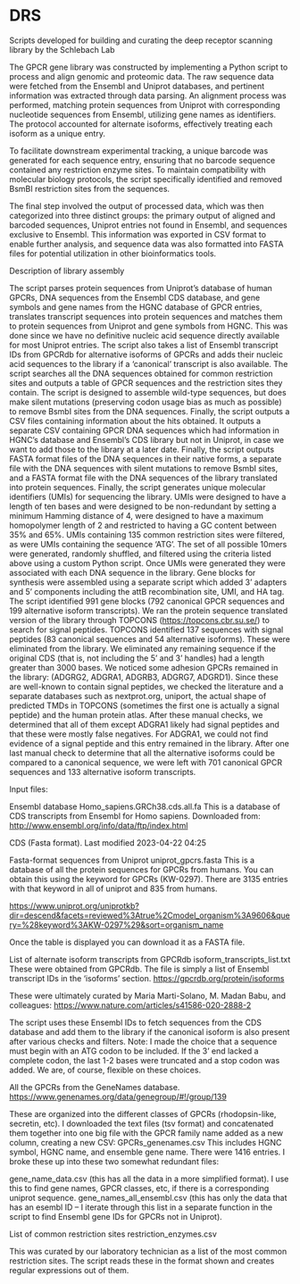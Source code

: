 # DRS
Scripts developed for building and curating the deep receptor scanning library by the Schlebach Lab

The GPCR gene library was constructed by implementing a Python script to process and align genomic and proteomic data. The raw sequence data were fetched from the Ensembl and Uniprot databases, and pertinent information was extracted through data parsing. An alignment process was performed, matching protein sequences from Uniprot with corresponding nucleotide sequences from Ensembl, utilizing gene names as identifiers. The protocol accounted for alternate isoforms, effectively treating each isoform as a unique entry.

To facilitate downstream experimental tracking, a unique barcode was generated for each sequence entry, ensuring that no barcode sequence contained any restriction enzyme sites. To maintain compatibility with molecular biology protocols, the script specifically identified and removed BsmBI restriction sites from the sequences.

The final step involved the output of processed data, which was then categorized into three distinct groups: the primary output of aligned and barcoded sequences, Uniprot entries not found in Ensembl, and sequences exclusive to Ensembl. This information was exported in CSV format to enable further analysis, and sequence data was also formatted into FASTA files for potential utilization in other bioinformatics tools.

Description of library assembly

The script parses protein sequences from Uniprot’s database of human GPCRs, DNA sequences from the Ensembl CDS database, and gene symbols and gene names from the HGNC database of GPCR entries, translates transcript sequences into protein sequences and matches them to protein sequences from Uniprot and gene symbols from HGNC. This was done since we have no definitive nucleic acid sequence directly available for most Uniprot entries. The script also takes a list of Ensembl transcript IDs from GPCRdb for alternative isoforms of GPCRs and adds their nucleic acid sequences to the library if a ‘canonical’ transcript is also available. The script searches all the DNA sequences obtained for common restriction sites and outputs a table of GPCR sequences and the restriction sites they contain. The script is designed to assemble wild-type sequences, but does make silent mutations (preserving codon usage bias as much as possible) to remove BsmbI sites from the DNA sequences. Finally, the script outputs a CSV files containing information about the hits obtained. It outputs a separate CSV containing GPCR DNA sequences which had information in HGNC’s database and Ensembl’s CDS library but not in Uniprot, in case we want to add those to the library at a later date. Finally, the script outputs FASTA format files of the DNA sequences in their native forms, a separate file with the DNA sequences with silent mutations to remove BsmbI sites, and a FASTA format file with the DNA sequences of the library translated into protein sequences. Finally, the script generates unique molecular identifiers (UMIs) for sequencing the library. UMIs were designed to have a length of ten bases and were designed to be non-redundant by setting a minimum Hamming distance of 4, were designed to have a maximum homopolymer length of 2 and restricted to having a GC content between 35% and 65%. UMIs containing 135 common restriction sites were filtered, as were UMIs containing the sequence ‘ATG’. The set of all possible 10mers were generated, randomly shuffled, and filtered using the criteria listed above using a custom Python script. Once UMIs were generated they were associated with each DNA sequence in the library. Gene blocks for synthesis were assembled using a separate script which added 3’ adapters and 5’ components including the attB recombination site, UMI, and HA tag. The script identified 991 gene blocks (792 canonical GPCR sequences and 199 alternative isoform transcripts). We ran the protein sequence translated version of the library through TOPCONS (https://topcons.cbr.su.se/) to search for signal peptides. TOPCONS identified 137 sequences with signal peptides (83 canonical sequences and 54 alternative isoforms). These were eliminated from the library. We eliminated any remaining sequence if the original CDS (that is, not including the 5’ and 3’ handles) had a length greater than 3000 bases. We noticed some adhesion GPCRs remained in the library: (ADGRG2, ADGRA1, ADGRB3, ADGRG7, ADGRD1). Since these are well-known to contain signal peptides, we checked the literature and a separate databases such as nextprot.org, uniport, the actual shape of predicted TMDs in TOPCONS (sometimes the first one is actually a signal peptide) and the human protein atlas. After these manual checks, we determined that all of them except ADGRA1 likely had signal peptides and that these were mostly false negatives. For ADGRA1, we could not find evidence of a signal peptide and this entry remained in the library. After one last manual check to determine that all the alternative isoforms could be compared to a canonical sequence, we were left with 701 canonical GPCR sequences and 133 alternative isoform transcripts.

Input files:

Ensembl database
Homo_sapiens.GRCh38.cds.all.fa
This is a database of CDS transcripts from Ensembl for Homo sapiens. Downloaded from:
http://www.ensembl.org/info/data/ftp/index.html

CDS (Fasta format). Last modified  2023-04-22 04:25

Fasta-format sequences from Uniprot
uniprot_gpcrs.fasta
This is a database of all the protein sequences for GPCRs from humans. You can obtain this using the keyword for GPCRs (KW-0297). There are 3135 entries with that keyword in all of uniprot and 835 from humans.

https://www.uniprot.org/uniprotkb?dir=descend&facets=reviewed%3Atrue%2Cmodel_organism%3A9606&query=%28keyword%3AKW-0297%29&sort=organism_name

Once the table is displayed you can download it as a FASTA file.

List of alternate isoform transcripts from GPCRdb
isoform_transcripts_list.txt
These were obtained from GPCRdb. The file is simply a list of Ensembl transcript IDs in the ‘isoforms’ section.
https://gpcrdb.org/protein/isoforms

These were ultimately curated by Maria Marti-Solano, M. Madan Babu, and colleagues:
https://www.nature.com/articles/s41586-020-2888-2

The script uses these Ensembl IDs to fetch sequences from the CDS database and add them to the library if the canonical isoform is also present after various checks and filters. Note: I made the choice that a sequence must begin with an ATG codon to be included. If the 3’ end lacked a complete codon, the last 1-2 bases were truncated and a stop codon was added. We are, of course, flexible on these choices.

All the GPCRs from the GeneNames database.
https://www.genenames.org/data/genegroup/#!/group/139

These are organized into the different classes of GPCRs (rhodopsin-like, secretin, etc). I downloaded the text files (tsv format) and concatenated them together into one big file with the GPCR family name added as a new column, creating a new CSV:
GPCRs_genenames.csv
This includes HGNC symbol, HGNC name, and ensemble gene name. There were 1416 entries. I broke these up into these two somewhat redundant files:

gene_name_data.csv (this has all the data in a more simplified format). I use this to find gene names, GPCR classes, etc, if there is a corresponding uniprot sequence.
gene_names_all_ensembl.csv (this has only the data that has an esembl ID – I iterate through this list in a separate function in the script to find Ensembl gene IDs for GPCRs not in Uniprot). 


List of common restriction sites
restriction_enzymes.csv

This was curated by our laboratory technician as a list of the most common restriction sites. The script reads these in the format shown and creates regular expressions out of them.
